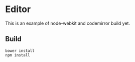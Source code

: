 # Editor

This is an example of node-webkit and codemirror build yet.

## Build

```
bower install
npm install
```
